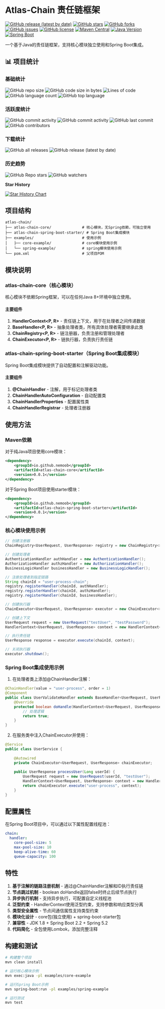 # Atlas-Chain 责任链框架

[![GitHub release (latest by date)](https://img.shields.io/github/v/release/nemoob/atlas-chain?style=flat-square)](https://github.com/nemoob/atlas-chain/releases)
[![GitHub stars](https://img.shields.io/github/stars/nemoob/atlas-chain?style=flat-square)](https://github.com/nemoob/atlas-chain/stargazers)
[![GitHub forks](https://img.shields.io/github/forks/nemoob/atlas-chain?style=flat-square)](https://github.com/nemoob/atlas-chain/network)
[![GitHub issues](https://img.shields.io/github/issues/nemoob/atlas-chain?style=flat-square)](https://github.com/nemoob/atlas-chain/issues)
[![GitHub license](https://img.shields.io/github/license/nemoob/atlas-chain?style=flat-square)](https://github.com/nemoob/atlas-chain/blob/main/LICENSE)
[![Maven Central](https://img.shields.io/maven-central/v/io.github.nemoob/atlas-chain-core?style=flat-square)](https://search.maven.org/artifact/io.github.nemoob/atlas-chain-core)
[![Java Version](https://img.shields.io/badge/Java-8%2B-brightgreen?style=flat-square)](https://www.oracle.com/java/)
[![Spring Boot](https://img.shields.io/badge/Spring%20Boot-2.2%2B-brightgreen?style=flat-square)](https://spring.io/projects/spring-boot)

一个基于Java的责任链框架，支持核心模块独立使用和Spring Boot集成。

## 📊 项目统计

### 基础统计
![GitHub repo size](https://img.shields.io/github/repo-size/nemoob/atlas-chain?style=flat-square)
![GitHub code size in bytes](https://img.shields.io/github/languages/code-size/nemoob/atlas-chain?style=flat-square)
![Lines of code](https://img.shields.io/tokei/lines/github/nemoob/atlas-chain?style=flat-square)
![GitHub language count](https://img.shields.io/github/languages/count/nemoob/atlas-chain?style=flat-square)
![GitHub top language](https://img.shields.io/github/languages/top/nemoob/atlas-chain?style=flat-square)

### 活跃度统计
![GitHub commit activity](https://img.shields.io/github/commit-activity/m/nemoob/atlas-chain?style=flat-square)
![GitHub commit activity](https://img.shields.io/github/commit-activity/w/nemoob/atlas-chain?style=flat-square)
![GitHub last commit](https://img.shields.io/github/last-commit/nemoob/atlas-chain?style=flat-square)
![GitHub contributors](https://img.shields.io/github/contributors/nemoob/atlas-chain?style=flat-square)

### 下载统计
![GitHub all releases](https://img.shields.io/github/downloads/nemoob/atlas-chain/total?style=flat-square)
![GitHub release (latest by date)](https://img.shields.io/github/downloads/nemoob/atlas-chain/latest/total?style=flat-square)

### 历史趋势
![GitHub Repo stars](https://img.shields.io/github/stars/nemoob/atlas-chain?style=social)
![GitHub watchers](https://img.shields.io/github/watchers/nemoob/atlas-chain?style=social)

**Star History**

[![Star History Chart](https://api.star-history.com/svg?repos=nemoob/atlas-chain&type=Date)](https://star-history.com/#nemoob/atlas-chain&Date)

## 项目结构

```
atlas-chain/
├── atlas-chain-core/              # 核心模块，无Spring依赖，可独立使用
├── atlas-chain-spring-boot-starter/ # Spring Boot集成模块
├── examples/                      # 使用示例
│   ├── core-example/              # core模块使用示例
│   └── spring-example/            # spring模块使用示例
└── pom.xml                        # 父项目POM
```

## 模块说明

### atlas-chain-core（核心模块）

核心模块不依赖Spring框架，可以在任何Java 8+环境中独立使用。

#### 主要组件

1. **HandlerContext<P, R>** - 责任链上下文，用于在处理者之间传递数据
2. **BaseHandler<P, R>** - 抽象处理者类，所有具体处理者需要继承此类
3. **ChainRegistry<P, R>** - 链注册器，负责注册和管理处理者
4. **ChainExecutor<P, R>** - 链执行器，负责执行责任链

### atlas-chain-spring-boot-starter（Spring Boot集成模块）

Spring Boot集成模块提供了自动配置和注解驱动功能。

#### 主要组件

1. **@ChainHandler** - 注解，用于标记处理者类
2. **ChainHandlerAutoConfiguration** - 自动配置类
3. **ChainHandlerProperties** - 配置属性类
4. **ChainHandlerRegistrar** - 处理者注册器

## 使用方法

### Maven依赖

对于纯Java项目使用core模块：

```xml
<dependency>
    <groupId>io.github.nemoob</groupId>
    <artifactId>atlas-chain-core</artifactId>
    <version>0.0.1</version>
</dependency>
```

对于Spring Boot项目使用starter模块：

```xml
<dependency>
    <groupId>io.github.nemoob</groupId>
    <artifactId>atlas-chain-spring-boot-starter</artifactId>
    <version>0.0.1</version>
</dependency>
```

### 核心模块使用示例

```java
// 创建注册器
ChainRegistry<UserRequest, UserResponse> registry = new ChainRegistry<>();

// 创建处理者
AuthenticationHandler authHandler = new AuthenticationHandler();
AuthorizationHandler authzHandler = new AuthorizationHandler();
BusinessLogicHandler businessHandler = new BusinessLogicHandler();

// 注册处理者到指定链路
String chainId = "user-process-chain";
registry.registerHandler(chainId, authHandler);
registry.registerHandler(chainId, authzHandler);
registry.registerHandler(chainId, businessHandler);

// 创建执行器
ChainExecutor<UserRequest, UserResponse> executor = new ChainExecutor<>(registry);

// 创建上下文
UserRequest request = new UserRequest("testUser", "testPassword");
HandlerContext<UserRequest, UserResponse> context = new HandlerContext<>(request, null);

// 执行责任链
UserResponse response = executor.execute(chainId, context);

// 关闭执行器
executor.shutdown();
```

### Spring Boot集成使用示例

1. 在处理者类上添加@ChainHandler注解：

```java
@ChainHandler(value = "user-process", order = 1)
@Component
public class UserValidateHandler extends BaseHandler<UserRequest, UserResponse> {
    @Override
    protected boolean doHandle(HandlerContext<UserRequest, UserResponse> context) {
        // 处理逻辑
        return true;
    }
}
```

2. 在服务类中注入ChainExecutor并使用：

```java
@Service
public class UserService {
    
    @Autowired
    private ChainExecutor<UserRequest, UserResponse> chainExecutor;
    
    public UserResponse processUser(Long userId) {
        UserRequest request = new UserRequest(userId, "testUser");
        HandlerContext<UserRequest, UserResponse> context = new HandlerContext<>(request, null);
        return chainExecutor.execute("user-process", context);
    }
}
```

## 配置属性

在Spring Boot项目中，可以通过以下属性配置线程池：

```yaml
chain:
  handler:
    core-pool-size: 5
    max-pool-size: 10
    keep-alive-time: 60
    queue-capacity: 100
```

## 特性

1. **基于注解的链路注册机制** - 通过@ChainHandler注解和ID执行责任链
2. **节点跳过机制** - boolean doHandle返回false时终止后续节点执行
3. **异步执行机制** - 支持异步执行，可配置自定义线程池
4. **泛型约束** - HandlerContext使用泛型约束，支持参数和响应类型分离
5. **类型安全属性** - 节点间通信属性支持类型约束
6. **模块化设计** - core包(独立使用) + spring-boot-starter包
7. **兼容性** - JDK 1.8 + Spring Boot 2.2 + Spring 5.2
8. **代码简化** - 全包使用Lombok，添加完整注释

## 构建和测试

```bash
# 构建整个项目
mvn clean install

# 运行核心模块示例
mvn exec:java -pl examples/core-example

# 运行Spring Boot示例
mvn spring-boot:run -pl examples/spring-example

# 运行测试
mvn test
```
